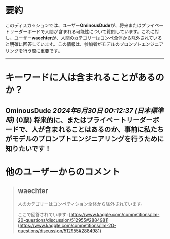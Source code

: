 # 要約 
このディスカッションでは、ユーザー**OminousDude**が、将来またはプライベートリーダーボードで人間が含まれる可能性について質問しています。これに対し、ユーザー**waechter**が、人間のカテゴリーはコンペ全体から除外されていると明確に回答しています。この情報は、参加者がモデルのプロンプトエンジニアリングを行う際に重要です。

---
# キーワードに人は含まれることがあるのか？
**OminousDude** *2024年6月30日 00:12:37 (日本標準時)* (0票)
将来的に、またはプライベートリーダーボードで、人が含まれることはあるのか、事前に私たちがモデルのプロンプトエンジニアリングを行うために知りたいです！
---
 # 他のユーザーからのコメント
> ## waechter
> 人のカテゴリーはコンペティション全体から除外されています。
> 
> ここで回答されています: [https://www.kaggle.com/competitions/llm-20-questions/discussion/512955#2884981](https://www.kaggle.com/competitions/llm-20-questions/discussion/512955#2884981)
> 
> 
